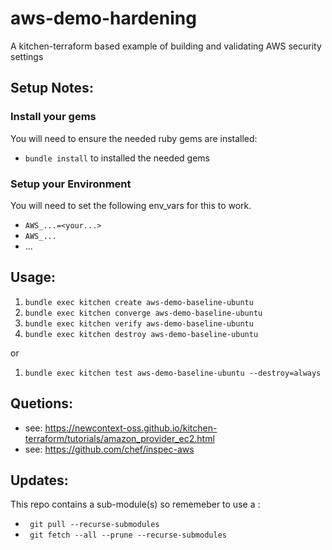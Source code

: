 # aws-demo-hardening
A kitchen-terraform based example of building and validating AWS security settings

## Setup Notes:

### Install your gems

You will need to ensure the needed ruby gems are installed:

- `bundle install` to installed the needed gems

### Setup your Environment

You will need to set the following env_vars for this to work.

- `AWS_...=<your...>`  
- `AWS_... `
- ...

## Usage:

1. `bundle exec kitchen create aws-demo-baseline-ubuntu` 
2. `bundle exec kitchen converge aws-demo-baseline-ubuntu`
3. `bundle exec kitchen verify aws-demo-baseline-ubuntu` 
4. `bundle exec kitchen destroy aws-demo-baseline-ubuntu`

or 

1. `bundle exec kitchen test aws-demo-baseline-ubuntu --destroy=always`

## Quetions:

- see: https://newcontext-oss.github.io/kitchen-terraform/tutorials/amazon_provider_ec2.html
- see: https://github.com/chef/inspec-aws 

## Updates:

This repo contains a sub-module(s) so rememeber to use a :  
- ` git pull --recurse-submodules`
- ` git fetch --all --prune --recurse-submodules`
